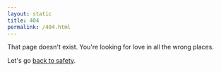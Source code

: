 ```yaml
---
layout: static
title: 404
permalink: /404.html
---
```

That page doesn't exist. You're looking for love in all the wrong places.

Let's go <a href="{{ site.baseurl }}/">back to safety</a>.
